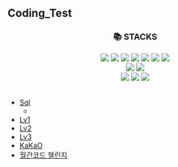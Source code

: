 <h2>Coding_Test</h2>
<div align=center><h3>📚 STACKS</h3></div>
<div align=center> 
 <img src="https://img.shields.io/badge/Github-181717?style=flat&logo=github&logoColor=white"/>
 <img src="https://img.shields.io/badge/java-007396?style=flat&logo=java&logoColor=white">
 <img src="https://img.shields.io/badge/c-A8B9CC?style=flat&logo=C&logoColor=white">
 
 <img src="https://img.shields.io/badge/html5-E34F26?style=flat&logo=html5&logoColor=white"> 
 <img src="https://img.shields.io/badge/css-1572B6?style=flat&logo=css3&logoColor=white"> 
 <img src="https://img.shields.io/badge/javascript-F7DF1E?style=flat&logo=javascript&logoColor=black"> 
 <img src="https://img.shields.io/badge/jquery-0769AD?style=flate&logo=jquery&logoColor=white">
 <br>
 
 <img src="https://img.shields.io/badge/mysql-4479A1?style=flat&logo=mysql&logoColor=white"> 
 <img src="https://img.shields.io/badge/mongoDB-47A248?style=flat&logo=MongoDB&logoColor=white">
 <br>
 
 <img src="https://img.shields.io/badge/node.js-339933?style=flat&logo=Node.js&logoColor=white">
 <img src="https://img.shields.io/badge/spring-6DB33F?style=flat&logo=spring&logoColor=white"> 
 <img src="https://img.shields.io/badge/express-000000?style=flat&logo=express&logoColor=white">
</div>
<br>
<ul>
  <li>
    <a href="Sql">Sql</a>
     <ul>
      <li></li>
     </ul>
  </li>
  <li>
    <a href="Lv1">Lv1</a>
  </li>
  <li>
    <a href="Lv2">Lv2</a>
  </li>
  <li>
    <a href="Lv3">Lv3</a>
  </li>
  <li>
    <a href="KaKao">KaKaO</a>
  </li>
  <li>
    <a href="World Code">월간코드 챌린지</a>
  </li>
</ul>

